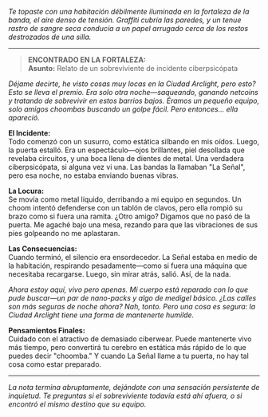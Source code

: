 _Te topaste con una habitación débilmente iluminada en la fortaleza de la banda, el aire denso de tensión. Graffiti cubría las paredes, y un tenue rastro de sangre seca conducía a un papel arrugado cerca de los restos destrozados de una silla._

---

> **ENCONTRADO EN LA FORTALEZA:**  
> **Asunto:** Relato de un sobreviviente de incidente ciberpsicópata

_Déjame decirte, he visto cosas muy locas en la Ciudad Arclight, pero esto? Esto se lleva el premio. Era solo otra noche—saqueando, ganando netcoins y tratando de sobrevivir en estos barrios bajos. Éramos un pequeño equipo, solo amigos choombas buscando un golpe fácil. Pero entonces… ella apareció._

**El Incidente:**  
Todo comenzó con un susurro, como estática silbando en mis oídos. Luego, la puerta estalló. Era un espectáculo—ojos brillantes, piel desollada que revelaba circuitos, y una boca llena de dientes de metal. Una verdadera ciberpsicópata, si alguna vez vi una. Las bandas la llamaban "La Señal", pero esa noche, no estaba enviando buenas vibras.

**La Locura:**  
Se movía como metal líquido, derribando a mi equipo en segundos. Un choom intentó defenderse con un tablón de clavos, pero ella rompió su brazo como si fuera una ramita. ¿Otro amigo? Digamos que no pasó de la puerta. Me agaché bajo una mesa, rezando para que las vibraciones de sus pies golpeando no me aplastaran.

**Las Consecuencias:**  
Cuando terminó, el silencio era ensordecedor. La Señal estaba en medio de la habitación, respirando pesadamente—como si fuera una máquina que necesitaba recargarse. Luego, sin mirar atrás, salió. Así, de la nada.

_Ahora estoy aquí, vivo pero apenas. Mi cuerpo está reparado con lo que pude buscar—un par de nano-packs y algo de medigel básico. ¿Las calles son más seguras de noche ahora? Nah, tonto. Pero una cosa es segura: la Ciudad Arclight tiene una forma de mantenerte humilde._

**Pensamientos Finales:**  
Cuidado con el atractivo de demasiado ciberwear. Puede mantenerte vivo más tiempo, pero convertirá tu cerebro en estática más rápido de lo que puedes decir "choomba." Y cuando La Señal llame a tu puerta, no hay tal cosa como estar preparado.

---

_La nota termina abruptamente, dejándote con una sensación persistente de inquietud. Te preguntas si el sobreviviente todavía está ahí afuera, o si encontró el mismo destino que su equipo._
